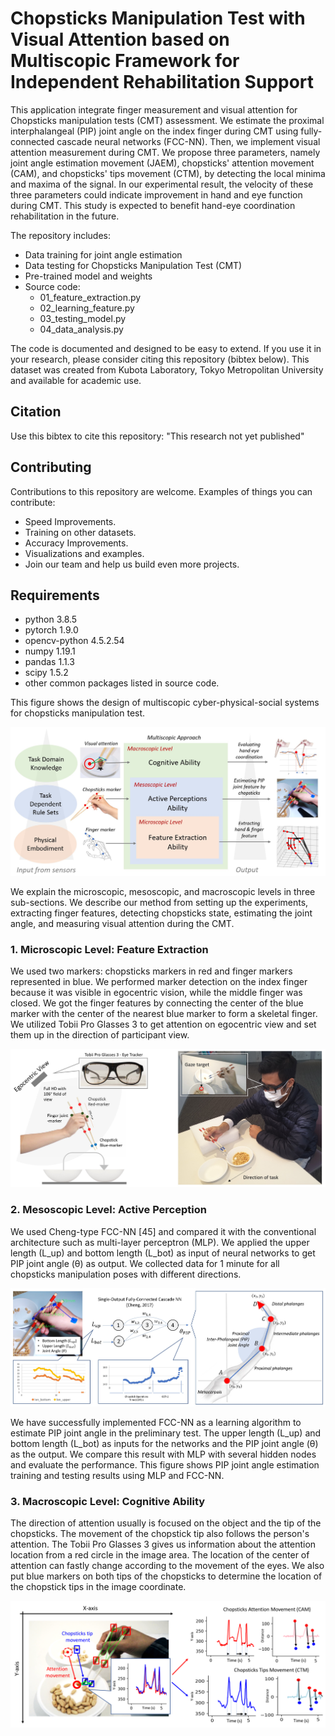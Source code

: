 # Chopsticks Manipulation Test with Visual Attention based on Multiscopic Framework for Independent Rehabilitation Support

This application integrate finger measurement and visual attention for Chopsticks manipulation tests (CMT) assessment. We estimate the proximal interphalangeal (PIP) joint angle on the index finger during CMT using fully-connected cascade neural networks (FCC-NN). Then, we implement visual attention measurement during CMT. We propose three parameters, namely joint angle estimation movement (JAEM), chopsticks' attention movement (CAM), and chopsticks' tips movement (CTM), by detecting the local minima and maxima of the signal. In our experimental result, the velocity of these three parameters could indicate improvement in hand and eye function during CMT. This study is expected to benefit hand-eye coordination rehabilitation in the future.

The repository includes:
  - Data training for joint angle estimation
  - Data testing for Chopsticks Manipulation Test (CMT)
  - Pre-trained model and weights
  - Source code:
    - 01_feature_extraction.py
    - 02_learning_feature.py
    - 03_testing_model.py
    - 04_data_analysis.py

The code is documented and designed to be easy to extend. If you use it in your research, please consider citing this repository (bibtex below). This dataset was created from Kubota Laboratory, Tokyo Metropolitan University and available for academic use. 


## Citation
Use this bibtex to cite this repository: 
"This research not yet published"


## Contributing
Contributions to this repository are welcome. Examples of things you can contribute:
  - Speed Improvements.
  - Training on other datasets.
  - Accuracy Improvements.
  - Visualizations and examples.
  - Join our team and help us build even more projects.


## Requirements
  - python 3.8.5
  - pytorch 1.9.0
  - opencv-python 4.5.2.54 
  - numpy 1.19.1
  - pandas 1.1.3
  - scipy 1.5.2
  - other common packages listed in source code.

This figure shows the design of multiscopic cyber-physical-social systems for chopsticks manipulation test. 

![alt text](https://github.com/anom-tmu/cmt-attention/blob/main/pic_multiscopic.jpg)

We explain the microscopic, mesoscopic, and macroscopic levels in three sub-sections. We describe our method from setting up the experiments, extracting finger features, detecting chopsticks state, estimating the joint angle, and measuring visual attention during the CMT.


### 1. Microscopic Level: Feature Extraction

We used two markers: chopsticks markers in red and finger markers represented in blue. We performed marker detection on the index finger because it was visible in egocentric vision, while the middle finger was closed. We got the finger features by connecting the center of the blue marker with the center of the nearest blue marker to form a skeletal finger. We utilized Tobii Pro Glasses 3 to get attention on egocentric view and set them up in the direction of participant view. 

![alt text](https://github.com/anom-tmu/cmt-attention/blob/main/pic_installation.jpg)


### 2. Mesoscopic Level: Active Perception

We used Cheng-type FCC-NN [45] and compared it with the conventional architecture such as multi-layer perceptron (MLP). We applied the upper length (L_up) and bottom length (L_bot) as input of neural networks to get PIP joint angle (θ) as output. We collected data for 1 minute for all chopsticks manipulation poses with different directions. 

![alt text](https://github.com/anom-tmu/cmt-attention/blob/main/pic_joint_angle_estimation.jpg)

We have successfully implemented FCC-NN as a learning algorithm to estimate PIP joint angle in the preliminary test. The upper length (L_up) and bottom length (L_bot) as inputs for the networks and the PIP joint angle (θ) as the output. We compare this result with MLP with several hidden nodes and evaluate the performance. This figure shows PIP joint angle estimation training and testing results using MLP and FCC-NN. 

### 3. Macroscopic Level: Cognitive Ability

The direction of attention usually is focused on the object and the tip of the chopsticks. The movement of the chopstick tip also follows the person's attention. The Tobii Pro Glasses 3 gives us information about the attention location from a red circle in the image area. The location of the center of attention can fastly change according to the movement of the eyes. We also put blue markers on both tips of the chopsticks to determine the location of the chopstick tips in the image coordinate. 

![alt text](https://github.com/anom-tmu/cmt-attention/blob/main/pic_eye_tracking.jpg)


